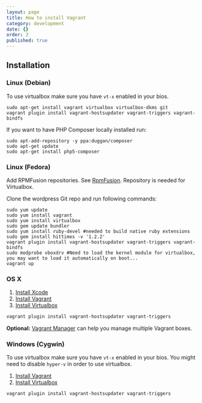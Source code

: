 ```yaml
---
layout: page
title: How to install Vagrant
category: development
date: {}
order: 2
published: true
---
```



## Installation

### Linux (Debian)

To use virtualbox make sure you have ```vt-x``` enabled in your bios.

```
sudo apt-get install vagrant virtualbox virtualbox-dkms git
vagrant plugin install vagrant-hostsupdater vagrant-triggers vagrant-bindfs
```

If you want to have PHP Composer locally installed run:

```
sudo apt-add-repository -y ppa:duggan/composer
sudo apt-get update
sudo apt-get install php5-composer
```

### Linux (Fedora)

Add RPMFusion repositories. See  [RpmFusion](http://rpmfusion.org/). Repository is
needed for Virtualbox.

Clone the wordpress Git repo and run following commands:

```
sudo yum update
sudo yum install vagrant
sudo yum install virtualbox
sudo gem update bundler
sudo yum install ruby-devel #needed to build native ruby extensions
sudo gem install hittimes -v '1.2.2'
vagrant plugin install vagrant-hostsupdater vagrant-triggers vagrant-bindfs
sudo modprobe vboxdrv #Need to load the kernel module for virtualbox, you may want to load it automatically on boot...
vagrant up

```

### OS X

1. [Install Xcode](https://developer.apple.com/xcode/downloads/)
2. [Install Vagrant](http://docs.vagrantup.com/v2/installation/)
3. [Install Virtualbox](https://www.virtualbox.org/wiki/Downloads)

```bash
vagrant plugin install vagrant-hostsupdater vagrant-triggers
```

**Optional:** [Vagrant Manager](http://vagrantmanager.com/) can help you manage multiple Vagrant boxes.

### Windows (Cygwin)

To use virtualbox make sure you have ```vt-x``` enabled in your bios.
You might need to disable ```hyper-v``` in order to use virtualbox.

1. [Install Vagrant](http://docs.vagrantup.com/v2/installation/)
2. [Install Virtualbox](https://www.virtualbox.org/wiki/Downloads)

```bash
vagrant plugin install vagrant-hostsupdater vagrant-triggers
```
